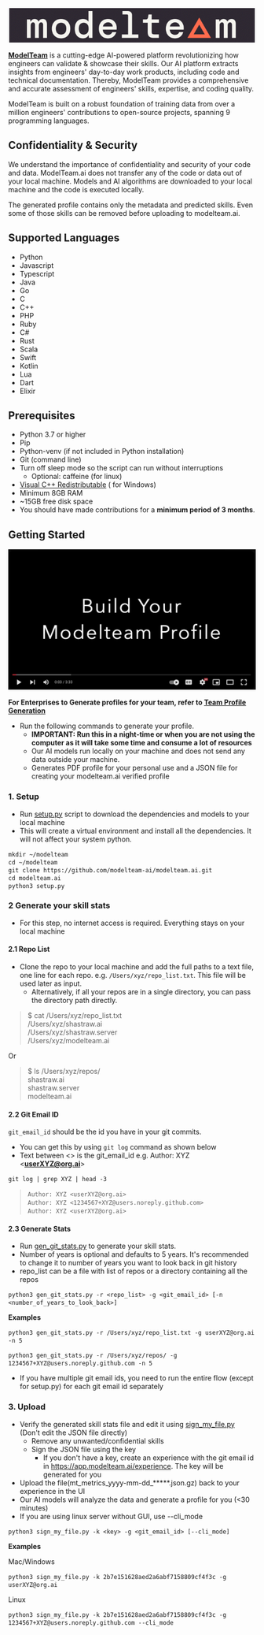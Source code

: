 <div align="center">
  <img src="images/modelteam_logo_blk.png" alt="modelteam">
</div>

**[ModelTeam](https://modelteam.ai)** is a cutting-edge AI-powered platform revolutionizing how engineers can validate &
showcase their skills.
Our AI platform extracts insights from engineers' day-to-day work products, including code and technical documentation.
Thereby, ModelTeam provides a comprehensive and accurate assessment of engineers' skills, expertise, and coding quality.

ModelTeam is built on a robust foundation of training data from over a million engineers' contributions to open-source
projects, spanning 9 programming languages.

## Confidentiality & Security

We understand the importance of confidentiality and security of your code and data. ModelTeam.ai does not transfer any
of the code or data out of your local machine. Models and AI algorithms are downloaded to your local machine and the
code is executed locally.

The generated profile contains only the metadata and predicted skills. Even some of those skills can be removed before
uploading to modelteam.ai.

## Supported Languages

- Python
- Javascript
- Typescript
- Java
- Go
- C
- C++
- PHP
- Ruby
- C#
- Rust
- Scala
- Swift
- Kotlin
- Lua
- Dart
- Elixir

## Prerequisites

- Python 3.7 or higher
- Pip
- Python-venv (if not included in Python installation)
- Git (command line)
- Turn off sleep mode so the script can run without interruptions
    - Optional: caffeine (for linux)
- [Visual C++ Redistributable](https://learn.microsoft.com/en-us/cpp/windows/latest-supported-vc-redist?view=msvc-170) (
  for Windows)
- Minimum 8GB RAM
- ~15GB free disk space
- You should have made contributions for a **minimum period of 3 months**.

## Getting Started

[![Build your Modelteam profile](images/engVideo.png)](https://www.youtube.com/watch?v=GqwijKCqfRE)

**For Enterprises to Generate profiles for your team, refer to [Team Profile Generation](README_org.md)**

- Run the following commands to generate your profile.
    - **IMPORTANT: Run this in a night-time or when you are not using the computer as it will take some time and consume
      a lot of resources**
    - Our AI models run locally on your machine and does not send any data outside your machine.
    - Generates PDF profile for your personal use and a JSON file for creating your modelteam.ai verified profile

### 1. Setup

- Run [setup.py](setup.py) script to download the dependencies and models to your local machine
- This will create a virtual environment and install all the dependencies. It will not affect your system python.

```
mkdir ~/modelteam
cd ~/modelteam
git clone https://github.com/modelteam-ai/modelteam.ai.git
cd modelteam.ai
python3 setup.py
```

### 2 Generate your skill stats

- For this step, no internet access is required. Everything stays on your local machine

#### 2.1 Repo List

- Clone the repo to your local machine and add the full paths to a text file, one line for each repo. e.g.
  `/Users/xyz/repo_list.txt`. This file will be used later as input.
    - Alternatively, if all your repos are in a single directory, you can pass the directory path directly.

> $ cat /Users/xyz/repo_list.txt<br>
> /Users/xyz/shastraw.ai<br>
> /Users/xyz/shastraw.server<br>
> /Users/xyz/modelteam.ai

Or

> $ ls /Users/xyz/repos/<br>
> shastraw.ai<br>
> shastraw.server<br>
> modelteam.ai

#### 2.2 Git Email ID

`git_email_id` should be the id you have in
your git commits.
- You can get this by using `git log` command as shown below
- Text between <> is the git_email_id e.g. Author: XYZ <**userXYZ@org.ai**>

``` 
git log | grep XYZ | head -3
```

> `Author: XYZ <userXYZ@org.ai>`<br>
> `Author: XYZ <1234567+XYZ@users.noreply.github.com>`<br>
> `Author: XYZ <userXYZ@org.ai>`<br>

#### 2.3 Generate Stats

- Run [gen_git_stats.py](gen_git_stats.py) to generate your skill stats.
- Number of years is optional and defaults to 5 years. It's recommended to change it to number of years you want to look
  back in git history
- repo_list can be a file with list of repos or a directory containing all the repos

```
python3 gen_git_stats.py -r <repo_list> -g <git_email_id> [-n <number_of_years_to_look_back>]
```

**Examples**

```
python3 gen_git_stats.py -r /Users/xyz/repo_list.txt -g userXYZ@org.ai -n 5
```

```
python3 gen_git_stats.py -r /Users/xyz/repos/ -g 1234567+XYZ@users.noreply.github.com -n 5
```

- If you have multiple git email ids, you need to run the entire flow (except for setup.py) for each git email id
  separately

### 3. Upload

- Verify the generated skill stats file and edit it using [sign_my_file.py](sign_my_file.py) (Don't edit the JSON file
  directly)
    - Remove any unwanted/confidential skills
    - Sign the JSON file using the key
        - If you don't have a key, create an experience with the git email id in https://app.modelteam.ai/experience.
          The key will be generated for you
- Upload the file(mt_metrics_yyyy-mm-dd_*****.json.gz) back to your experience in the UI
- Our AI models will analyze the data and generate a profile for you (<30 minutes)
- If you are using linux server without GUI, use --cli_mode

```
python3 sign_my_file.py -k <key> -g <git_email_id> [--cli_mode]
```

**Examples**

Mac/Windows

```
python3 sign_my_file.py -k 2b7e151628aed2a6abf7158809cf4f3c -g userXYZ@org.ai
```

Linux

```
python3 sign_my_file.py -k 2b7e151628aed2a6abf7158809cf4f3c -g 1234567+XYZ@users.noreply.github.com --cli_mode
```


